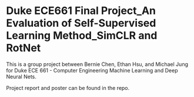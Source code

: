 # Duke ECE661 Final Project_An Evaluation of Self-Supervised Learning Method_SimCLR and RotNet
 
This is a group project between Bernie Chen, Ethan Hsu, and Michael Jung for
Duke ECE 661 - Computer Engineering Machine Learning and Deep Neural Nets.

Project report and poster can be found in the repo.
